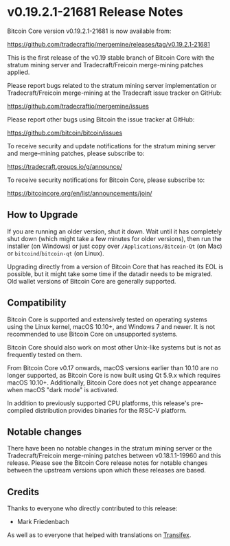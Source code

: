 v0.19.2.1-21681 Release Notes
=============================

Bitcoin Core version v0.19.2.1-21681 is now available from:

  https://github.com/tradecraftio/mergemine/releases/tag/v0.19.2.1-21681

This is the first release of the v0.19 stable branch of Bitcoin Core with the stratum mining server and Tradecraft/Freicoin merge-mining patches applied.

Please report bugs related to the stratum mining server implementation or Tradecraft/Freicoin merge-mining at the Tradecraft issue tracker on GitHub:

  https://github.com/tradecraftio/mergemine/issues

Please report other bugs using Bitcoin the issue tracker at GitHub:

  https://github.com/bitcoin/bitcoin/issues

To receive security and update notifications for the stratum mining server and
merge-mining patches, please subscribe to:

  https://tradecraft.groups.io/g/announce/

To receive security notifications for Bitcoin Core, please subscribe to:

  https://bitcoincore.org/en/list/announcements/join/

How to Upgrade
--------------

If you are running an older version, shut it down. Wait until it has completely shut down (which might take a few minutes for older versions), then run the installer (on Windows) or just copy over `/Applications/Bitcoin-Qt` (on Mac) or `bitcoind`/`bitcoin-qt` (on Linux).

Upgrading directly from a version of Bitcoin Core that has reached its EOL is possible, but it might take some time if the datadir needs to be migrated.  Old wallet versions of Bitcoin Core are generally supported.

Compatibility
-------------

Bitcoin Core is supported and extensively tested on operating systems using the Linux kernel, macOS 10.10+, and Windows 7 and newer.  It is not recommended to use Bitcoin Core on unsupported systems.

Bitcoin Core should also work on most other Unix-like systems but is not as frequently tested on them.

From Bitcoin Core v0.17 onwards, macOS versions earlier than 10.10 are no longer supported, as Bitcoin Core is now built using Qt 5.9.x which requires macOS 10.10+.  Additionally, Bitcoin Core does not yet change appearance when macOS "dark mode" is activated.

In addition to previously supported CPU platforms, this release's pre-compiled distribution provides binaries for the RISC-V platform.

Notable changes
---------------

There have been no notable changes in the stratum mining server or the Tradecraft/Freicoin merge-mining patches between v0.18.1.1-19960 and this release.  Please see the Bitcoin Core release notes for notable changes between the upstream versions upon which these releases are based.

Credits
-------

Thanks to everyone who directly contributed to this release:

- Mark Friedenbach

As well as to everyone that helped with translations on [Transifex](https://www.transifex.com/tradecraft/freicoin-1/).
